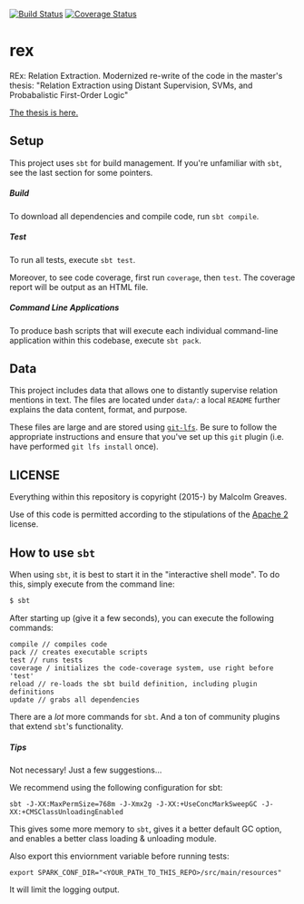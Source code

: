[![Build Status](https://travis-ci.org/malcolmgreaves/rex.svg?branch=master)](https://travis-ci.org/malcolmgreaves/rex) [![Coverage Status](https://coveralls.io/repos/malcolmgreaves/rex/badge.svg)](https://coveralls.io/r/malcolmgreaves/rex)
# rex
REx: Relation Extraction. Modernized re-write of the code in the master's thesis: "Relation Extraction using Distant Supervision, SVMs, and Probabalistic First-Order Logic"

[The thesis is  here.](http://reports-archive.adm.cs.cmu.edu/anon/2014/CMU-CS-14-128.pdf)


## Setup

This project uses `sbt` for build management. If you're unfamiliar with `sbt`, see the last section for some pointers.

##### Build
To download all dependencies and compile code, run `sbt compile`.

##### Test
To run all tests, execute `sbt test`.

Moreover, to see code coverage, first run `coverage`, then `test`. The coverage report will be output as an HTML file.

##### Command Line Applications
To produce bash scripts that will execute each individual command-line application within this codebase, execute `sbt pack`.


## Data

This project includes data that allows one to distantly supervise relation mentions in text. The files are located under
`data/`: a local `README` further explains the data content, format, and purpose.  

These files are large and are stored using [`git-lfs`](https://git-lfs.github.com/). Be sure to follow the appropriate
instructions and ensure that you've set up this `git` plugin (i.e. have performed `git lfs install` once).


## LICENSE
Everything within this repository is copyright (2015-) by Malcolm Greaves.

Use of this code is permitted according to the stipulations of the [Apache 2](http://www.apache.org/licenses/LICENSE-2.0.txt) license.


## How to use `sbt`
When using `sbt`, it is best to start it in the "interactive shell mode". To do this, simply execute from the command line:
```bash
$ sbt
```

After starting up (give it a few seconds), you can execute the following commands:
```
compile // compiles code
pack // creates executable scripts
test // runs tests
coverage / initializes the code-coverage system, use right before 'test'
reload // re-loads the sbt build definition, including plugin definitions
update // grabs all dependencies
```

There are a _lot_ more commands for `sbt`. And a ton of community plugins that extend `sbt`'s functionality.

##### Tips

Not necessary! Just a few suggestions...

We recommend using the following configuration for sbt:

    sbt -J-XX:MaxPermSize=768m -J-Xmx2g -J-XX:+UseConcMarkSweepGC -J-XX:+CMSClassUnloadingEnabled

This gives some more memory to `sbt`, gives it a better default GC option, and enables a better class loading & unloading module.

Also export this enviornment variable before running tests:

    export SPARK_CONF_DIR="<YOUR_PATH_TO_THIS_REPO>/src/main/resources"

It will limit the logging output.